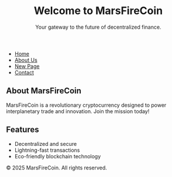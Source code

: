 <!DOCTYPE html>
<html lang="en">
<head>
    <meta charset="UTF-8">
    <meta name="viewport" content="width=device-width, initial-scale=1.0">
    <title>MarsFireCoin</title>
    <link rel="stylesheet" href="styles.css"> <!-- Optional: Link to your CSS file -->
</head>
<body>
    <header>
        <h1>Welcome to MarsFireCoin</h1>
        <p>Your gateway to the future of decentralized finance.</p>
    </header>
    <nav>
        <ul>
            <li><a href="index.html">Home</a></li>
            <li><a href="about.html">About Us</a></li>
            <li><a href="newpage.html">New Page</a></li>
            <li><a href="contact.html">Contact</a></li>
        </ul>
    </nav>
    <main>
        <section>
            <h2>About MarsFireCoin</h2>
            <p>MarsFireCoin is a revolutionary cryptocurrency designed to power interplanetary trade and innovation. Join the mission today!</p>
        </section>
        <section>
            <h2>Features</h2>
            <ul>
                <li>Decentralized and secure</li>
                <li>Lightning-fast transactions</li>
                <li>Eco-friendly blockchain technology</li>
            </ul>
        </section>
    </main>
    <footer>
        <p>&copy; 2025 MarsFireCoin. All rights reserved.</p>
    </footer>
</body>
</html>
